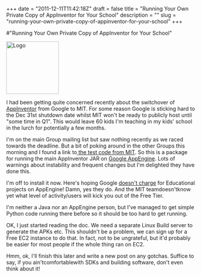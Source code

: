 +++
date = "2011-12-11T11:42:18Z"
draft = false
title = "Running Your Own Private Copy of AppInventor for Your School"
description = ""
slug = "running-your-own-private-copy-of-appinventor-for-your-school"
+++

#"Running Your Own Private Copy of AppInventor for Your School"


 <div class='p_embed p_image_embed'>
<img alt="Logo" height="140" src="http://getfile6.posterous.com/getfile/files.posterous.com/conoroneill/XoNUmYwaSLt62uKwheiARkeXcy7alphg0orxWsWLVFtAVL8YvOZI7sV0BI6u/logo.png" width="140" />
</div>
<p>I had been getting quite concerned recently about the switchover of <a href="http://www.appinventorbeta.com">AppInventor</a> from Google to MIT. For some reason Google is sticking hard to the Dec 31st shutdown date whilst MIT won&#39;t be ready to publicly host until &quot;some time in Q1&quot;. This would leave 60 kids I&#39;m teaching in my kids&#39; school in the lurch for potentially a few months. </p><p /><div>I&#39;m on the main Group mailing list but saw nothing recently as we raced towards the deadline. But a bit of poking around in the other Groups this morning and I found a link to<a href="http://appinventoredu.mit.edu/download-jar-files"> the test code from MIT</a>. So this is a package for running the main AppInventor JAR on <a href="http://code.google.com/appengine/">Google AppEngine</a>. Lots of warnings about instability and frequent changes but I&#39;m delighted they have done this.</div> <p /><div>I&#39;m off to install it now. Here&#39;s hoping Google <a href="http://code.google.com/appengine/docs/billing.html">doesn&#39;t charge</a> for Educational projects on AppEngine! Damn, yes they do. And the MIT teamdoesn&#39;tknow yet what level of activity/users will kick you out of the Free Tier.</div> <p /><div>I&#39;m neither a Java nor an AppEngine person, but I&#39;ve managed to get simple Python code running there before so it should be too hard to get running.</div><p /><div>OK, I just started reading the doc. We need a separate Linux Build server to generate the APKs etc. This shouldn&#39;t be a problem, we can sign up for a Free EC2 instance to do that. In fact, not to be ungrateful, but it&#39;d probably be easier for most people if the whole thing ran on EC2.</div> <p /><div>Hmm, ok, I&#39;ll finish this later and write a new post on any gotchas. Suffice to say, if you ain&#39;tcomfortablewith SDKs and building software, don&#39;t even think about it!</div>
 